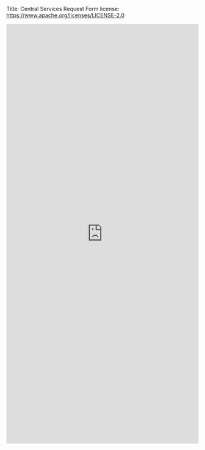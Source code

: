 Title: Central Services Request Form
license: https://www.apache.org/licenses/LICENSE-2.0

<div style="max-width: 640px; margin: 0 auto 32px;">
    <iframe title="Central Services Reqeust form" src="https://docs.google.com/forms/d/e/1FAIpQLSc9i8gILhG0_1HoFtXYtW-907Y-g54L571ckoSyflSu8yKFWA/viewform?embedded=true" width="100%" height="1100" frameborder="0" marginheight="0" marginwidth="0">Loading…</iframe>
</div>
